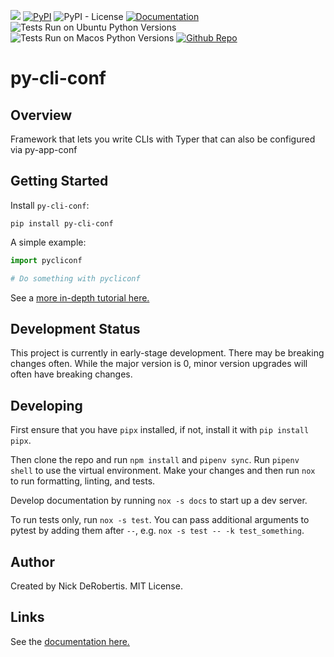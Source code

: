 

[![](https://codecov.io/gh/nickderobertis/py-cli-conf/branch/main/graph/badge.svg)](https://codecov.io/gh/nickderobertis/py-cli-conf)
[![PyPI](https://img.shields.io/pypi/v/py-cli-conf)](https://pypi.org/project/py-cli-conf/)
![PyPI - License](https://img.shields.io/pypi/l/py-cli-conf)
[![Documentation](https://img.shields.io/badge/documentation-pass-green)](https://nickderobertis.github.io/py-cli-conf/)
![Tests Run on Ubuntu Python Versions](https://img.shields.io/badge/Tests%20Ubuntu%2FPython-3.8%20%7C%203.9%20%7C%203.10-blue)
![Tests Run on Macos Python Versions](https://img.shields.io/badge/Tests%20Macos%2FPython-3.8%20%7C%203.9%20%7C%203.10-blue)
[![Github Repo](https://img.shields.io/badge/repo-github-informational)](https://github.com/nickderobertis/py-cli-conf/)


#  py-cli-conf

## Overview

Framework that lets you write CLIs with Typer that can also be configured via py-app-conf

## Getting Started

Install `py-cli-conf`:

```
pip install py-cli-conf
```

A simple example:

```python
import pycliconf

# Do something with pycliconf
```

See a
[more in-depth tutorial here.](
https://nickderobertis.github.io/py-cli-conf/tutorial.html
)

## Development Status

This project is currently in early-stage development. There may be
breaking changes often. While the major version is 0, minor version
upgrades will often have breaking changes.

## Developing

First ensure that you have `pipx` installed, if not, install it with `pip install pipx`.

Then clone the repo and run `npm install` and `pipenv sync`. Run `pipenv shell`
to use the virtual environment. Make your changes and then run `nox` to run formatting,
linting, and tests.

Develop documentation by running `nox -s docs` to start up a dev server.

To run tests only, run `nox -s test`. You can pass additional arguments to pytest
by adding them after `--`, e.g. `nox -s test -- -k test_something`.

## Author

Created by Nick DeRobertis. MIT License.

## Links

See the
[documentation here.](
https://nickderobertis.github.io/py-cli-conf/
)
